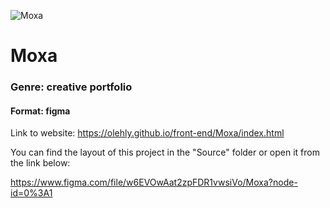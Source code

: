 ![Moxa](https://telegra.ph/file/6f19ad09366e9fa5a60f9.png)

# Moxa

### Genre: creative portfolio

#### Format: figma

Link to website: https://olehly.github.io/front-end/Moxa/index.html

You can find the layout of this project in the "Source" folder or open it from the link below:

https://www.figma.com/file/w6EVOwAat2zpFDR1vwsiVo/Moxa?node-id=0%3A1

